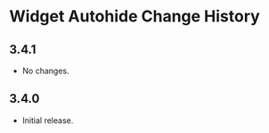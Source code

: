 Widget Autohide Change History
==============================

3.4.1
-----

  * No changes.

3.4.0
-----

  * Initial release.
